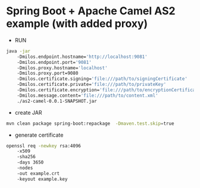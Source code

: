 # Spring Boot + Apache Camel AS2 example (with added proxy)

- RUN
```bash
java -jar 
    -Dmilos.endpoint.hostname='http://localhost:9081' 
    -Dmilos.endpoint.port='9081' 
    -Dmilos.proxy.hostname='localhost' 
    -Dmilos.proxy.port=9080 
    -Dmilos.certificate.signing='file:///path/to/signingCertificate' 
    -Dmilos.certificate.private='file:///path/to/privateKey' 
    -Dmilos.certificate.encryption='file:///path/to/encryptionCertificate' 
    -Dmilos.message.content='file:///path/to/content.xml' 
    ./as2-camel-0.0.1-SNAPSHOT.jar
```
- create JAR
```bash
mvn clean package spring-boot:repackage  -Dmaven.test.skip=true
```

- generate certificate
```bash
openssl req -newkey rsa:4096             
    -x509             
    -sha256             
    -days 3650             
    -nodes             
    -out example.crt             
    -keyout example.key
```


